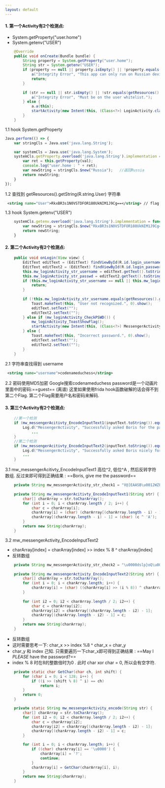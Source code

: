 ```yaml
---
layout: default
---
```


#### 1. 第一个Activity有2个检测点:
- System.getProperty("user.home") 
- System.getenv("USER") 


```java
    @Override  
    public void onCreate(Bundle bundle) {
        String property = System.getProperty("user.home");
        String str = System.getenv("USER");
        if (property == null || property.isEmpty() || !property.equals("Russia")) {
            a("Integrity Error", "This app can only run on Russian devices.");
            return;
        }
  
        if (str == null || str.isEmpty() || !str.equals(getResources().getString(R.string.User))) {
            a("Integrity Error", "Must be on the user whitelist.");
        } else {
            a.a(this);
            startActivity(new Intent(this, (Class<?>) LoginActivity.class));
        }
    }
```


 1.1 hook System.getProperty
```javascript
Java.perform(() => {
    var stringCls = Java.use('java.lang.String');

    var systemCls = Java.use('java.lang.System');
    systemCls.getProperty.overload('java.lang.String').implementation = function (val) {
        var ret = this.getProperty(val);	
        console.log("user.home : " + ret);
        var newString = stringCls.$new("Russia");	//返回Russia
        return newString;
    }
});
```
1.2 查找到 getResources().getString(R.string.User) 字符串
```xml
 <string name="User">RkxBR3s1N0VSTDFOR180UkNIM1J9Cg==</string> // flag
```
1.3 hook System.getenv("USER")
```javascript
    systemCls.getenv.overload('java.lang.String').implementation = function (val) {
        var newString = stringCls.$new("RkxBR3s1N0VSTDFOR180UkNIM1J9Cg==");
        return newString;
    }
```

#### 2. 第二个Activity有2个检测点:
```java
    public void onLogin(View view) {
        EditText editText = (EditText) findViewById(R.id.login_username);
        EditText editText2 = (EditText) findViewById(R.id.login_password);
        this.mw_loginActivity_str_username = editText.getText().toString();
        this.mw_loginActivity_str_passwd = editText2.getText().toString();
        if (this.mw_loginActivity_str_username == null || this.mw_loginActivity_str_passwd == null || this.mw_loginActivity_str_username.isEmpty() || this.mw_loginActivity_str_passwd.isEmpty()) {
            return;
        }
  
        if (!this.mw_loginActivity_str_username.equals(getResources().getString(R.string.username))) {
            Toast.makeText(this, "User not recognized.", 0).show();
            editText.setText("");
            editText2.setText("");
        } else if (mw_loginActivity_CheckPSWD()) {
            mw_loginActivity_ToastShowFlag();
            startActivity(new Intent(this, (Class<?>) MessengerActivity.class));
        } else {
            Toast.makeText(this, "Incorrect password.", 0).show();
            editText.setText("");
            editText2.setText("");
        }
    }
```
2.1 字符串查找得到 username
```xml
 <string name="username">codenameduchess</string>
```
2.2 密码使用MD5加密
Google搜索codenameduchess password是一个动画片里面中的密码:==guest== (离谱)
这里如果使用frida hook函数破解的话会得不到第二个Flag. 第二个Flag需要用户名和密码来解码.


#### 3. 第三个Activity有2个检测点:
```java
	//第一个检测
  	if (mw_messengerAcitivty_EncodeInputText1(inputText.toString()).equals(this.mw_messengerActivity_str_check1)) {
  	    Log.d("MessengerActivity", "Successfully asked Boris for the password.");
			...
  	}
  	//第二个检测
  	if (mw_messengerAcitivty_EncodeInputText2(inputText.toString()).equals(this.mw_messengerActivity_str_check2)) {
  	    Log.d("MessengerActivity", "Successfully asked Boris nicely for the password.");
  	    ...
  	}
```

3.1 mw_messengerAcitivty_EncodeInputText1
高位^2, 低位^A , 然后反转字符数组. 反过来即可得到正确结果 : ==Boris, give me the password==
```java
 	private String mw_messengerActivity_str_check1 = "V@]EAASB\u0012WZF\u0012e,a$7(&am2(3.\u0003";
 
    private String mw_messengerAcitivty_EncodeInputText1(String str) {
        char[] charArray = str.toCharArray();
        for (int i = 0; i < charArray.length / 2; i++) {
            char c = charArray[i];
            charArray[i] = (char) (charArray[(charArray.length - i) - 1] ^ '2');
            charArray[(charArray.length - i) - 1] = (char) (c ^ 'A');
        }
        return new String(charArray);
    }
```

3.2 mw_messengerActivity_EncodeInputText2
- charArray[index]  = charArray[index] >> index % 8 ^ charArray[index]
- 反转数组
```java
	private String mw_messengerActivity_str_check2 = "\u0000dslp}oQ\u0000 dks$|M\u0000h +AYQg\u0000P*!M$gQ\u0000";
	
    private String mw_messengerActivity_EncodeInputText2(String str) {
        char[] charArray = str.toCharArray();
        for (int i = 0; i < charArray.length; i++) {
            charArray[i] = (char) ((charArray[i] >> (i % 8)) ^ charArray[i]);
        }
  
        for (int i2 = 0; i2 < charArray.length / 2; i2++) {
            char c = charArray[i2];
            charArray[i2] = charArray[(charArray.length - i2) - 1];
            charArray[(charArray.length - i2) - 1] = c;
        }
        return new String(charArray);
    }
```
- 反转数组
- 这时需要思考一下:  char_x >> index %8 ^ char_x = char_y
- char_y 和 index 己知. 只需要遍历一下char_x即可得到正确结果 : ==May I *PLEASE* have the password?==
- index % 8 时在8的整数倍时为0 . 此时 char xor char = 0, 所以会有空字符.
```java
    private static char GetChar(char ch, int shift) {
        for (char i = 0; i < 128; i++) {
            if ((i >> (shift % 8) ^ i) == ch)
                return i;
        }
        return 0;
    }

    private static String mw_messengerActivity_encode(String str) {
        char[] charArray = str.toCharArray();
        for (int i2 = 0; i2 < charArray.length / 2; i2++) {
            char c = charArray[i2];
            charArray[i2] = charArray[(charArray.length - i2) - 1];
            charArray[(charArray.length - i2) - 1] = c;
        }

        for (int i = 0; i < charArray.length; i++) {
            if ((char) charArray[i] == '\u0000') {
                charArray[i] = '?';
                continue;
            }
            charArray[i] = GetChar(charArray[i], i);
        }
        return new String(charArray);
    }
```
